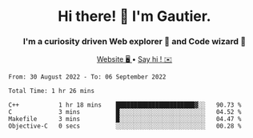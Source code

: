 <h1 align="center">Hi there! 👋 I'm Gautier.</h1>
<h3 align="center">I'm a curiosity driven Web explorer 🚀 and Code wizard 🧙</h3>

<p align="center">
  <a href="http://xisabla.pro">Website 🖥️ </a> •
  <a href="mailto:xisabla.dev@gmail.com">Say hi ! ✉️</a>
</p>

<!--START_SECTION:waka-->

```text
From: 30 August 2022 - To: 06 September 2022

Total Time: 1 hr 26 mins

C++           1 hr 18 mins    ██████████████████████▓░░   90.73 %
C             3 mins          █░░░░░░░░░░░░░░░░░░░░░░░░   04.52 %
Makefile      3 mins          █░░░░░░░░░░░░░░░░░░░░░░░░   04.47 %
Objective-C   0 secs          ░░░░░░░░░░░░░░░░░░░░░░░░░   00.28 %
```

<!--END_SECTION:waka-->
